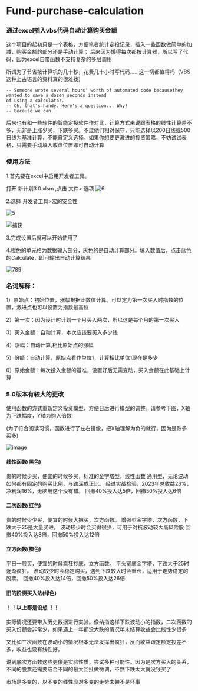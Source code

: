 # Fund-purchase-calculation


### 通过excel插入vbs代码自动计算购买金额

这个项目的起初只是一个表格，方便笔者统计定投记录，插入一些函数做简单的加减，购买金额的部分还是手动计算；
后来因为懒得每次都按计算器，所以写了代码，因为excel自带函数不支持复杂的多层调用

所谓为了节省按计算机的几十秒，花费几十小时写代码......这一切都值得吗（VBS这种上古语言的资料真的很难找）
```
-- Someone wrote several hours' worth of automated code becausethey wanted to save a dozen seconds instead
of using a calculator.
-- Oh, that's handy. Here's a question... Why?
-- Because we can.
```
后来也有和一些软件的智能定投软件作对比，计算方式来说跟表格的线性计算差不多，无非是上涨少买，下跌多买。不过他们相对保守，只能选择以200日线或500日线为基准计算，不能自定义选择。如果你想要更激进的投资策略，不妨试试表格，只需要手动填入收盘位置即可自动计算


### 使用方法

1.首先要在excel中启用开发者工具。

打开 新计划3.0.xlsm ,点击 文件> 选项
![6](https://user-images.githubusercontent.com/59044398/166092236-df1de076-f7fe-4e17-9656-5da7d3a38464.PNG)

2.选择 开发者工具>宏的安全性

![5](https://user-images.githubusercontent.com/59044398/166092205-8a51c37a-1a1d-4076-a397-947854397031.PNG)

![捕获](https://user-images.githubusercontent.com/59044398/166092092-4a500a51-693a-4b98-90cd-dd9cc80d9692.PNG)



3.完成设置后就可以开始使用了

4.橙色的单元格为数据输入部分，灰色的是自动计算部分。填入数值后，点击蓝色的Calculate，即可输出自动计算结果

![789](https://user-images.githubusercontent.com/59044398/166094095-0a1f7cd0-f7bc-410a-aacd-3e2f26538802.PNG)


### 名词解释：

1）原始点：初始位置，涨幅根据此数值计算。可以定为第一次买入时指数的位置，激进点也可以设置为指数最高位

2）第一次：因为设计时计划一个月买入两次，所以这是每个月的第一次买入

3）买入金额：自动计算，本次应该要买入多少钱

4）涨幅：自动计算,相比原始点的涨幅

5）份额：自动计算，原始点看作单位1，计算相比单位1现在是多少

6）原始金额：每次投入金额的基准，设置好后无需变动，买入金额在此基础上计算


### 5.0版本有较大的更改
使用函数的方式重新定义投资模型，方便日后进行模型的调整。请参考下图，X轴为下跌幅度，Y轴为购入倍数

(为了符合阅读习惯，函数进行了左右镜像，把X轴理解为负的就行，因为是跌多买多)

![image](https://github.com/Meidouzanget/Fund-purchase-calculation/assets/59044398/553a9da1-31fe-47fe-98a3-566c0ccd4c8b)




#### 线性函数(黑色)

贵的时候少买，便宜的时候多买，标准的金字塔型，线性函数
通用型，无论波动如何都有固定的购买比例，与跌深成正比。
经过实战检验，2023年总收益26%，净利润16%，无脑用这个没有错。
回撤40%投入达5倍，回撤50%投入达6倍

#### 二次函数(红色)

贵的时候少少买，便宜的时候大把买，次方函数。
增强型金字塔，次方函数，下跌大于25是大量买进。
波动较少时会买得很少，可用于对抗波动较大高风险股
回撤40%投入达8倍，回撤50%投入达12倍

#### 立方函数(橙色)

平日一般买，便宜的时候疯狂抄底，立方函数。
平头宽底金字塔，下跌大于25时逐渐疯狂。
波动较少时会稳定购买，遇到下跌较大时会重仓，适用于走势稳定的股票。
回撤40%投入达14倍，回撤50%投入达26倍

#### 旧的阶梯买入法(绿色)

#### ！！以上都是设想 ！！

实际情况还要带入历史数据进行实验。像纳指这样下跌波动小的指数，二次函数的买入份额会非常少，如果遇上一年都没大跌的情况年末结算收益会比线性少很多

又比如三次函数在波动小的情况根本无法发挥出疯狂，反而收益跟定额定投差不多，收益也没有线性好。

说到底次方函数这些更像是实验性质，尝试多种可能性。因为是次方买入的关系，不同的股票还需要结合不同的最大回扯做微调，不然下跌太大就没钱买了

市场是多变的，以不变的线性应对多变的走势未尝不是坏事



